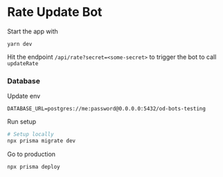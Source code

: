 # Rate Update Bot

Start the app with

```
yarn dev
```

Hit the endpoint `/api/rate?secret=<some-secret>` to trigger the bot to call `updateRate`


### Database

Update env

```
DATABASE_URL=postgres://me:password@0.0.0.0:5432/od-bots-testing
```

Run setup 

```bash
# Setup locally
npx prisma migrate dev
```

Go to production

```bash
npx prisma deploy
```